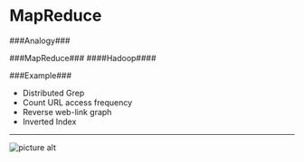 MapReduce
=========
###Analogy###


###MapReduce###
####Hadoop####

###Example###
- Distributed Grep
- Count URL access frequency
- Reverse web-link graph
- Inverted Index


- - - -
![picture alt](http://hadoop.apache.org/images/hadoop-logo.jpg "Title is optional")
